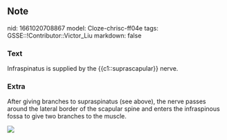 ## Note
nid: 1661020708867
model: Cloze-chrisc-ff04e
tags: GSSE::!Contributor::Victor_Liu
markdown: false

### Text
Infraspinatus is supplied by the {{c1::suprascapular}} nerve.

### Extra
After giving branches to supraspinatus (see above), the nerve
passes around the lateral border of the scapular spine and enters
the infraspinous fossa to give two branches to the muscle.
<div><img src= 
"https://media.springernature.com/original/springer-static/image/chp%3A10.1007%2F978-3-319-60361-2_28/MediaObjects/323315_1_En_28_Fig1_HTML.gif"></div>
